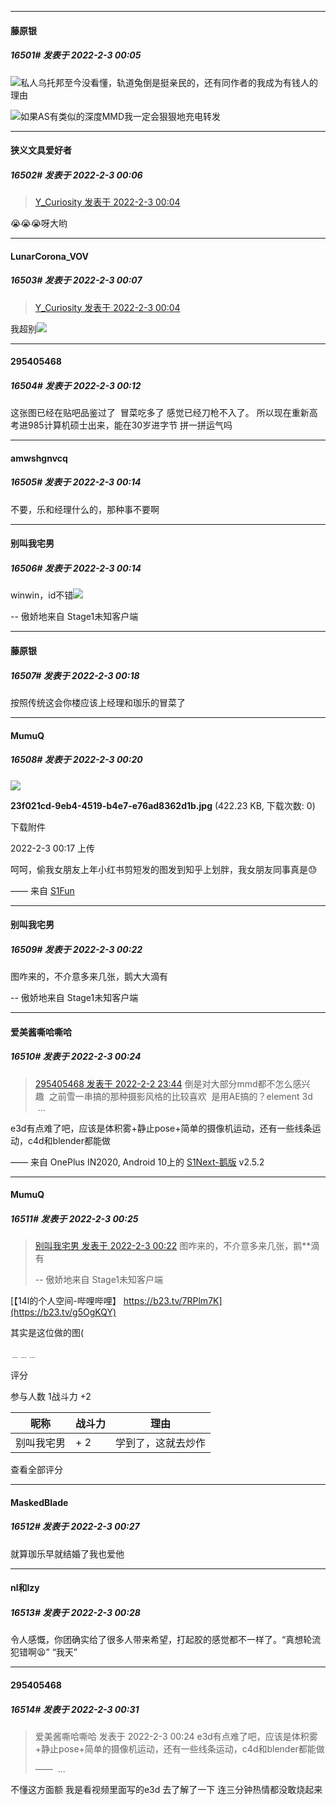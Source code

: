 

*****

####  藤原银  
##### 16501#       发表于 2022-2-3 00:05

<img src="https://static.saraba1st.com/image/smiley/face2017/068.png" referrerpolicy="no-referrer">私人乌托邦至今没看懂，轨道兔倒是挺亲民的，还有同作者的我成为有钱人的理由

<img src="https://static.saraba1st.com/image/smiley/face2017/078.png" referrerpolicy="no-referrer">如果AS有类似的深度MMD我一定会狠狠地充电转发

*****

####  狭义文具爱好者  
##### 16502#       发表于 2022-2-3 00:06

<blockquote><a href="httphttps://bbs.saraba1st.com/2b/forum.php?mod=redirect&amp;goto=findpost&amp;pid=54525819&amp;ptid=2045155" target="_blank">Y_Curiosity 发表于 2022-2-3 00:04</a></blockquote>
😭😭😭呀大哟

*****

####  LunarCorona_VOV  
##### 16503#       发表于 2022-2-3 00:07

<blockquote><a href="httphttps://bbs.saraba1st.com/2b/forum.php?mod=redirect&amp;goto=findpost&amp;pid=54525819&amp;ptid=2045155" target="_blank">Y_Curiosity 发表于 2022-2-3 00:04</a></blockquote>
我超别<img src="https://static.saraba1st.com/image/smiley/face2017/169.gif" referrerpolicy="no-referrer">



*****

####  295405468  
##### 16504#       发表于 2022-2-3 00:12

这张图已经在贴吧品鉴过了  冒菜吃多了 感觉已经刀枪不入了。 所以现在重新高考进985计算机硕士出来，能在30岁进字节 拼一拼运气吗

*****

####  amwshgnvcq  
##### 16505#       发表于 2022-2-3 00:14

不要，乐和经理什么的，那种事不要啊

*****

####  别叫我宅男  
##### 16506#       发表于 2022-2-3 00:14

winwin，id不错<img src="https://static.saraba1st.com/image/smiley/face2017/066.png" referrerpolicy="no-referrer">

 -- 傲娇地来自 Stage1未知客户端

*****

####  藤原银  
##### 16507#       发表于 2022-2-3 00:18

按照传统这会你楼应该上经理和珈乐的冒菜了

*****

####  MumuQ  
##### 16508#       发表于 2022-2-3 00:20

<img src="https://img.saraba1st.com/forum/202202/03/001744wytaowt57umjqtzs.jpg" referrerpolicy="no-referrer">

<strong>23f021cd-9eb4-4519-b4e7-e76ad8362d1b.jpg</strong> (422.23 KB, 下载次数: 0)

下载附件

2022-2-3 00:17 上传

呵呵，偷我女朋友上年小红书剪短发的图发到知乎上划胖，我女朋友同事真是😓

—— 来自 [S1Fun](https://s1fun.koalcat.com)

*****

####  别叫我宅男  
##### 16509#       发表于 2022-2-3 00:22

图咋来的，不介意多来几张，鹅大大滴有

 -- 傲娇地来自 Stage1未知客户端

*****

####  爱美酱嘶哈嘶哈  
##### 16510#       发表于 2022-2-3 00:24

<blockquote><a href="httphttps://bbs.saraba1st.com/2b/forum.php?mod=redirect&amp;goto=findpost&amp;pid=54525611&amp;ptid=2045155" target="_blank">295405468 发表于 2022-2-2 23:44</a>
倒是对大部分mmd都不怎么感兴趣  之前雪一串搞的那种摄影风格的比较喜欢  是用AE搞的？element 3d   ...</blockquote>
e3d有点难了吧，应该是体积雾+静止pose+简单的摄像机运动，还有一些线条运动，c4d和blender都能做

—— 来自 OnePlus IN2020, Android 10上的 [S1Next-鹅版](https://github.com/ykrank/S1-Next/releases) v2.5.2

*****

####  MumuQ  
##### 16511#       发表于 2022-2-3 00:25

<blockquote><a href="httphttps://bbs.saraba1st.com/2b/forum.php?mod=redirect&amp;goto=findpost&amp;pid=54525992&amp;ptid=2045155" target="_blank">别叫我宅男 发表于 2022-2-3 00:22</a>
图咋来的，不介意多来几张，鹅**滴有

 -- 傲娇地来自 Stage1未知客户端</blockquote>
[【14l的个人空间-哔哩哔哩】 https://b23.tv/7RPlm7K](https://b23.tv/g5OgKQY)

其实是这位做的图(

﹍﹍﹍

评分

 参与人数 1战斗力 +2

|昵称|战斗力|理由|
|----|---|---|
| 别叫我宅男| + 2|学到了，这就去炒作|

查看全部评分

*****

####  MaskedBlade  
##### 16512#       发表于 2022-2-3 00:27

就算珈乐早就结婚了我也爱他

*****

####  nl和lzy  
##### 16513#       发表于 2022-2-3 00:28

令人感慨，你团确实给了很多人带来希望，打起胶的感觉都不一样了。“真想轮流犯错啊😫” “我天”

*****

####  295405468  
##### 16514#       发表于 2022-2-3 00:31

<blockquote>爱美酱嘶哈嘶哈 发表于 2022-2-3 00:24
e3d有点难了吧，应该是体积雾+静止pose+简单的摄像机运动，还有一些线条运动，c4d和blender都能做

——  ...</blockquote>
不懂这方面额 我是看视频里面写的e3d 去了解了一下 连三分钟热情都没敢烧起来

